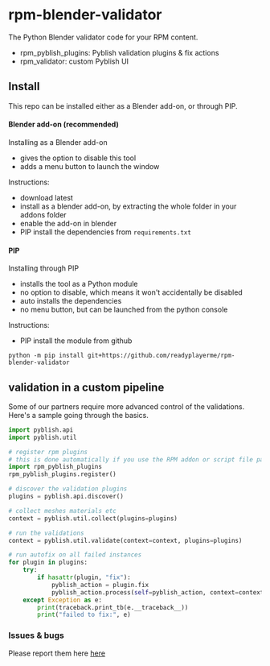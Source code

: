 # rpm-blender-validator
The Python Blender validator code for your RPM content.

- rpm_pyblish_plugins: Pyblish validation plugins & fix actions
- rpm_validator: custom Pyblish UI

## Install
This repo can be installed either as a Blender add-on, or through PIP. 

#### Blender add-on (recommended)
Installing as a Blender add-on
- gives the option to disable this tool
- adds a menu button to launch the window

Instructions:
- download latest
- install as a blender add-on, by extracting the whole folder in your addons folder
- enable the add-on in blender
- PIP install the dependencies from `requirements.txt`

#### PIP
Installing through PIP
- installs the tool as a Python module
- no option to disable, which means it won't accidentally be disabled
- auto installs the dependencies
- no menu button, but can be launched from the python console

Instructions:
- PIP install the module from github
```
python -m pip install git+https://github.com/readyplayerme/rpm-blender-validator
```

## validation in a custom pipeline
Some of our partners require more advanced control of the validations.
Here's a sample going through the basics.

```python
import pyblish.api
import pyblish.util

# register rpm plugins
# this is done automatically if you use the RPM addon or script file path
import rpm_pyblish_plugins
rpm_pyblish_plugins.register()

# discover the validation plugins
plugins = pyblish.api.discover()

# collect meshes materials etc
context = pyblish.util.collect(plugins=plugins)

# run the validations
context = pyblish.util.validate(context=context, plugins=plugins)

# run autofix on all failed instances
for plugin in plugins:
    try:
        if hasattr(plugin, "fix"):
            pyblish_action = plugin.fix
            pyblish_action.process(self=pyblish_action, context=context, plugin=plugin)
    except Exception as e:
        print(traceback.print_tb(e.__traceback__))
        print("failed to fix:", e)
```

### Issues & bugs
Please report them here [here](https://github.com/readyplayerme/rpm-blender-validator/issues)
